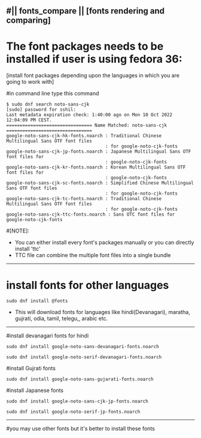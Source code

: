#|| fonts_compare ||
[fonts rendering and comparing]
---------------------------------------------------------------------
# The font packages needs to be installed if user is using fedora 36:
[install font packages depending upon the languages in which you are going to work with]

#in command line type this command
```
$ sudo dnf search noto-sans-cjk
[sudo] password for sshil: 
Last metadata expiration check: 1:40:00 ago on Mon 10 Oct 2022 12:04:09 PM CEST.
================================ Name Matched: noto-sans-cjk ================================
google-noto-sans-cjk-hk-fonts.noarch : Traditional Chinese Multilingual Sans OTF font files
                                     : for google-noto-cjk-fonts
google-noto-sans-cjk-jp-fonts.noarch : Japanese Multilingual Sans OTF font files for
                                     : google-noto-cjk-fonts
google-noto-sans-cjk-kr-fonts.noarch : Korean Multilingual Sans OTF font files for
                                     : google-noto-cjk-fonts
google-noto-sans-cjk-sc-fonts.noarch : Simplified Chinese Multilingual Sans OTF font files
                                     : for google-noto-cjk-fonts
google-noto-sans-cjk-tc-fonts.noarch : Traditional Chinese Multilingual Sans OTF font files
                                     : for google-noto-cjk-fonts
google-noto-sans-cjk-ttc-fonts.noarch : Sans OTC font files for google-noto-cjk-fonts

```
#[NOTE]:
- You can either install every font's packages manually or you can directly install 'ttc'
- TTC file can combine the multiple font files into a single bundle

-----------------------------------------------------------------------

# install fonts for other languages
```
sudo dnf install @fonts
```
- This will download fonts for languages like hindi(Devanagari), maratha, gujrati, odia, tamil, telegu,, arabic etc.

----------------------------------------------------------------------

#install devanagari fonts for hindi
```
sudo dnf install google-noto-sans-devanagari-fonts.noarch
```
```
sudo dnf install google-noto-serif-devanagari-fonts.noarch
```

#install Gujrati fonts
```
sudo dnf install google-noto-sans-gujarati-fonts.noarch
```

#install Japanese fonts
```
sudo dnf install google-noto-sans-cjk-jp-fonts.noarch
```
```
sudo dnf install google-noto-serif-jp-fonts.noarch
```

----------------------------------------------------------------------
#you may use other fonts but it's better to install these fonts 
